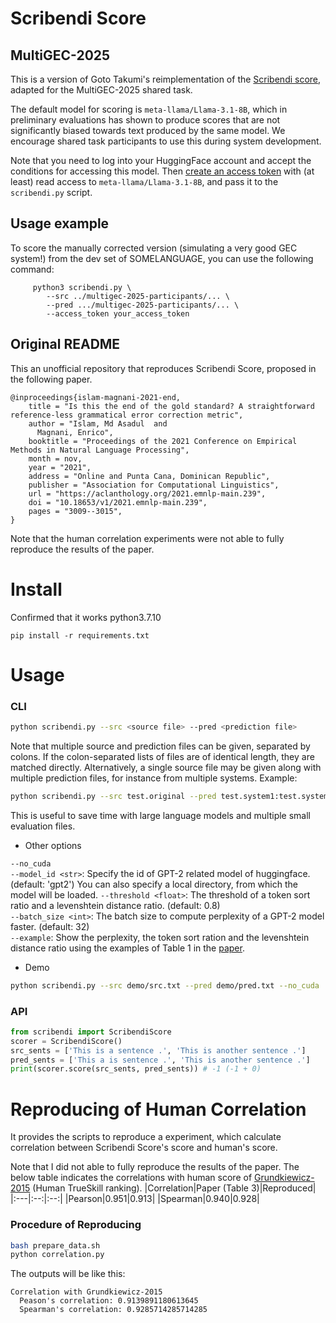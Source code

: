 # Scribendi Score

## MultiGEC-2025

This is a version of Goto Takumi's reimplementation of the
[Scribendi score](https://github.com/gotutiyan/scribendi_score), adapted for
the MultiGEC-2025 shared task.

The default model for scoring is `meta-llama/Llama-3.1-8B`, which in
preliminary evaluations has shown to produce scores that are not significantly
biased towards text produced by the same model. We encourage shared task
participants to use this during system development.

Note that you need to log into your HuggingFace account and accept the
conditions for accessing this model. Then
[create an access token](https://huggingface.co/docs/hub/en/security-tokens)
with (at least) read access to `meta-llama/Llama-3.1-8B`, and pass it to the
`scribendi.py` script.

## Usage example

To score the manually corrected version (simulating a very good GEC system!)
from the dev set of SOMELANGUAGE, you can use the following command:

```
     python3 scribendi.py \
        --src ../multigec-2025-participants/... \
        --pred .../multigec-2025-participants/... \
        --access_token your_access_token
```

## Original README

This an unofficial repository that reproduces Scribendi Score, proposed in the following paper.

```
@inproceedings{islam-magnani-2021-end,
    title = "Is this the end of the gold standard? A straightforward reference-less grammatical error correction metric",
    author = "Islam, Md Asadul  and
      Magnani, Enrico",
    booktitle = "Proceedings of the 2021 Conference on Empirical Methods in Natural Language Processing",
    month = nov,
    year = "2021",
    address = "Online and Punta Cana, Dominican Republic",
    publisher = "Association for Computational Linguistics",
    url = "https://aclanthology.org/2021.emnlp-main.239",
    doi = "10.18653/v1/2021.emnlp-main.239",
    pages = "3009--3015",
}
```

Note that the human correlation experiments were not able to fully reproduce the results of the paper.

# Install
Confirmed that it works python3.7.10
```
pip install -r requirements.txt
```

# Usage
### CLI

```bash
python scribendi.py --src <source file> --pred <prediction file>
```

Note that multiple source and prediction files can be given, separated by
colons. If the colon-separated lists of files are of identical length, they
are matched directly. Alternatively, a single source file may be given along
with multiple prediction files, for instance from multiple systems.
Example:

```bash
python scribendi.py --src test.original --pred test.system1:test.system2
```

This is useful to save time with large language models and multiple small
evaluation files.

- Other options

`--no_cuda`   
`--model_id <str>`: Specify the id of GPT-2 related model of huggingface. (default: 'gpt2') You can also specify a local directory, from which the model will be loaded.
`--threshold <float>`: The threshold of a token sort ratio and a levenshtein distance ratio. (default: 0.8)  
`--batch_size <int>`: The batch size to compute perplexity of a GPT-2 model faster. (default: 32)  
`--example`: Show the perplexity, the token sort ration and the levenshtein distance ratio using the examples of Table 1 in the [paper](https://aclanthology.org/2021.emnlp-main.239/).

- Demo
```bash
python scribendi.py --src demo/src.txt --pred demo/pred.txt --no_cuda
```
### API  

```python
from scribendi import ScribendiScore
scorer = ScribendiScore()
src_sents = ['This is a sentence .', 'This is another sentence .']
pred_sents = ['This a is sentence .', 'This is another sentence .']
print(scorer.score(src_sents, pred_sents)) # -1 (-1 + 0)
```

# Reproducing of Human Correlation

It provides the scripts to reproduce a experiment, which calculate correlation between Scribendi Score's score and human's score. 

Note that I did not able to fully reproduce the results of the paper. The below table indicates the correlations with human score of [Grundkiewicz-2015](https://aclanthology.org/D15-1052/) (Human TrueSkill ranking).
|Correlation|Paper (Table 3)|Reproduced|
|:---|:--:|:--:|
|Pearson|0.951|0.913|
|Spearman|0.940|0.928|

### Procedure of Reproducing
```bash
bash prepare_data.sh
python correlation.py
```

The outputs will be like this:
```
Correlation with Grundkiewicz-2015
  Peason's correlation: 0.9139891180613645
  Spearman's correlation: 0.9285714285714285
```
